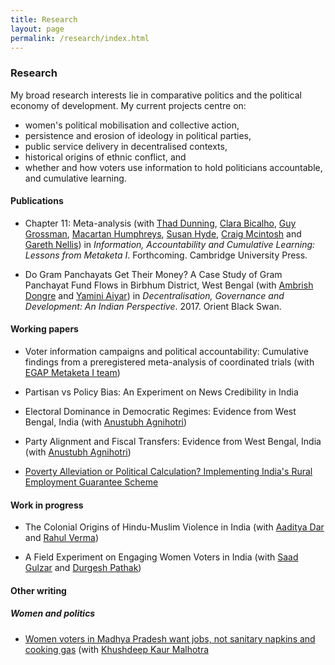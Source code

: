 ```yaml
---
title: Research
layout: page
permalink: /research/index.html
---
```


### Research
My broad research interests lie in comparative politics and the political economy of development. My current projects centre on: 
* women's political mobilisation and collective action, 
* persistence and erosion of ideology in political parties,
* public service delivery in decentralised contexts,
* historical origins of ethnic conflict, and
* whether and how voters use information to hold politicians accountable, and cumulative learning.

#### Publications
* Chapter 11: Meta-analysis (with [Thad Dunning](http://www.thaddunning.com/), [Clara Bicalho](https://wzb.eu/en/persons/clara-bicalho-maia-correia), [Guy Grossman](https://web.sas.upenn.edu/ggros/), [Macartan Humphreys](http://www.macartan.nyc/), [Susan Hyde](http://susan.hyde.co/), [Craig Mcintosh](http://gps.ucsd.edu/faculty-directory/craig-mcintosh.html) and [Gareth Nellis](http://www.garethnellis.com/)) in _Information, Accountability and Cumulative Learning: Lessons from Metaketa I_. Forthcoming. Cambridge University Press.

* Do Gram Panchayats Get Their Money? A Case Study of Gram Panchayat Fund Flows in Birbhum District, West Bengal (with [Ambrish Dongre](https://www.iima.ac.in/web/faculty/faculty-profiles/ambrish-dongre) and [Yamini Aiyar](http://www.cprindia.org/people/yamini-aiyar)) in _Decentralisation, Governance and Development: An Indian Perspective_. 2017. Orient Black Swan.

#### Working papers
* Voter information campaigns and political accountability: Cumulative findings from a preregistered meta-analysis of coordinated trials (with [EGAP Metaketa I team](http://egap.org/metaketa/metaketa-information-and-accountability))

* Partisan vs Policy Bias: An Experiment on News Credibility in India 

* Electoral Dominance in Democratic Regimes: Evidence from West Bengal, India (with [Anustubh Agnihotri](http://polisci.berkeley.edu/people/person/anustubh-agnihotri))

* Party Alignment and Fiscal Transfers: Evidence from West Bengal, India (with [Anustubh Agnihotri](http://polisci.berkeley.edu/people/person/anustubh-agnihotri))

* [Poverty Alleviation or Political Calculation? Implementing India's Rural Employment Guarantee Scheme](https://papers.ssrn.com/sol3/papers.cfm?abstract_id=2555738)

#### Work in progress
* The Colonial Origins of Hindu-Muslim Violence in India (with [Aaditya Dar](https://aadityadar.com/) and [Rahul Verma](http://polisci.berkeley.edu/people/person/rahul-verma))

* A Field Experiment on Engaging Women Voters in India (with [Saad Gulzar](http://saadgulzar.com/) and [Durgesh Pathak](http://aamaadmiparty.org/teams/durgesh-pathak/)) 

#### Other writing
##### Women and politics 
* [Women voters in Madhya Pradesh want jobs, not sanitary napkins and cooking gas](https://theprint.in/opinion/women-voters-in-madhya-pradesh-want-jobs-not-sanitary-napkins-and-cooking-gas/155742/) (with [Khushdeep Kaur Malhotra](https://www.ideasforindia.in/profile/khusdeep.html) 
